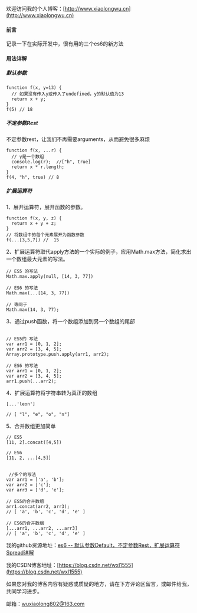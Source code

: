 欢迎访问我的个人博客：[http://www.xiaolongwu.cn](http://www.xiaolongwu.cn)
#### 前言
记录一下在实际开发中，很有用的三个es6的新方法
#### 用法详解
##### 默认参数
```
function f(x, y=13) {
  // 如果没有传入y或传入了undefined，y的默认值为13
  return x + y;
}
f(5) // 18
```

##### 不定参数Rest
不定参数rest，让我们不再需要arguments，从而避免很多麻烦
```
function f(x, ...r) {
  // y是一个数组
  console.log(r);  //["h", true]
  return x * r.length;
}
f(4, "h", true) // 8
```
##### 扩展运算符
1、展开运算符，展开函数的参数。

```
function f(x, y, z) {
  return x + y + z;
}
// 将数组中的每个元素展开为函数参数
f(...[3,5,7]) //  15

```

2、扩展运算符取代apply方法的一个实际的例子，应用Math.max方法，简化求出一个数组最大元素的写法。

```
// ES5 的写法
Math.max.apply(null, [14, 3, 77])
 
// ES6 的写法
Math.max(...[14, 3, 77])
 
// 等同于
Math.max(14, 3, 77);
```

3、通过push函数，将一个数组添加到另一个数组的尾部

```

// ES5的 写法
var arr1 = [0, 1, 2];
var arr2 = [3, 4, 5];
Array.prototype.push.apply(arr1, arr2);
 
// ES6 的写法
var arr1 = [0, 1, 2];
var arr2 = [3, 4, 5];
arr1.push(...arr2);

```

4、扩展运算符将字符串转为真正的数组

```
[...'leon']

// [ "l", "e", "o", "n"]
```

5、合并数组更加简单

```
// ES5
[11, 2].concat([4,5])

// ES6
[11, 2, ...[4,5]]
 
 
 //多个的写法
var arr1 = ['a', 'b'];
var arr2 = ['c'];
var arr3 = ['d', 'e'];
 
// ES5的合并数组
arr1.concat(arr2, arr3);
// [ 'a', 'b', 'c', 'd', 'e' ]
 
// ES6的合并数组
[...arr1, ...arr2, ...arr3]
// [ 'a', 'b', 'c', 'd', 'e' ]
```


我的github资源地址：[es6 -- 默认参数Default，不定参数Rest，扩展运算符Spread详解](https://github.com/LeonWuV/FE-blog-repository/blob/master/es6/es6%20--%20%E9%BB%98%E8%AE%A4%E5%8F%82%E6%95%B0Default%EF%BC%8C%E4%B8%8D%E5%AE%9A%E5%8F%82%E6%95%B0Rest%EF%BC%8C%E6%89%A9%E5%B1%95%E8%BF%90%E7%AE%97%E7%AC%A6Spread%E8%AF%A6%E8%A7%A3.md)

我的CSDN博客地址：[https://blog.csdn.net/wxl1555](https://blog.csdn.net/wxl1555)

如果您对我的博客内容有疑惑或质疑的地方，请在下方评论区留言，或邮件给我，共同学习进步。

邮箱：wuxiaolong802@163.com